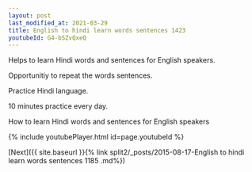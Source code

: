 ```yaml
---
layout: post
last_modified_at: 2021-03-29
title: English to hindi learn words sentences 1423 
youtubeId: G4-bSZvQxeQ
---
```

 
 
Helps to learn Hindi words and sentences for English speakers.

Opportunitiy to repeat the words sentences. 

Practice Hindi language. 
 
10 minutes practice every day. 
 
How to learn Hindi words and sentences for English speakers 
 
{% include youtubePlayer.html id=page.youtubeId %}
 
 
[Next]({{ site.baseurl }}{% link  split2/_posts/2015-08-17-English to hindi learn words sentences 1185 .md%})
 
